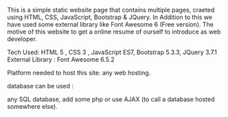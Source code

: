 This is a simple static website page that contains multiple pages, craeted using HTML, CSS, JavaScript, Bootstrap & JQuery.
In Addition to this we have used some external library like Font Awesome 6 (Free version).
The motive of this website to get a online resume of ourself to introduce as web developer.

Tech Used: HTML 5 , CSS 3 , JavaScript ES7, Bootstrap 5.3.3, JQuery 3.7.1
External Library : Font Awesome 6.5.2

Platform needed to host this site: 
any web hosting.

database can be used :

any SQL database, add some php or use AJAX (to call a database hosted somewhere else).